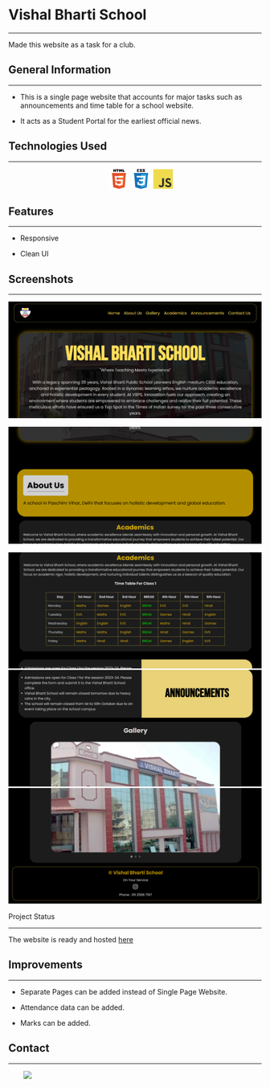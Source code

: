 <h1>Vishal Bharti School</h1>
<hr><p>Made this website as a task for a club.</p><h2>General Information</h2>
<hr><ul>
<li>This is a single page website that accounts for major tasks such as announcements and time table for a school website.</li>
</ul><ul>
<li>It acts as a Student Portal for the earliest official news.</li>
</ul><h2>Technologies Used</h2>
<hr><ul align="center">
 <img src="https://raw.githubusercontent.com/devicons/devicon/master/icons/html5/html5-original-wordmark.svg" alt="html5" width="40" height="40"/>

<img src="https://raw.githubusercontent.com/devicons/devicon/master/icons/css3/css3-original-wordmark.svg" alt="css3" width="40" height="40"/>

<img src="https://raw.githubusercontent.com/devicons/devicon/master/icons/javascript/javascript-original.svg" alt="javascript" width="40" height="40"/>

</ul><h2>Features</h2>
<hr><ul>
<li>Responsive</li>
</ul><ul>
<li>Clean UI</li>
</ul><h2>Screenshots</h2>
<hr><p><img src="readme/1.png" alt=""></p><p><img src="readme/2.png" alt=""></p><p><img src="readme/3.png" alt=""><img src="readme/4.png" alt=""><img src="readme/5.png" alt=""></p>
</ul
<h2>Project Status</h2>
<hr><p>The website is ready and hosted <a href="https://theairforceschool.web.app/">here</a></p><h2>Improvements</h2>
<hr><ul>
<li>Separate Pages can be added instead of Single Page Website.</li>
</ul><ul>
<li>Attendance data can be added.</li>
</ul><ul>
<li>Marks can be added.</li>
</ul><h2>Contact</h2>
<hr><p><span style="margin-right: 30px;"></span><a href="https://www.linkedin.com/in/ravi-kumar-120217252/"><img target="_blank" src="https://cdn.jsdelivr.net/gh/devicons/devicon/icons/linkedin/linkedin-original.svg" style="width: 10%;"></a></p>

